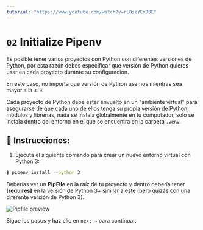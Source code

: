 ```yaml
---
tutorial: "https://www.youtube.com/watch?v=rL8seYExJ0E"
---
```


# `02` Initialize Pipenv

Es posible tener varios proyectos con Python con diferentes versiones de Python, por esta razón debes especificar que versión de Python quieres usar en cada proyecto durante su configuración.

En este caso, no importa que versión de Python usemos mientras sea mayor a la `3.0`.

Cada proyecto de Python debe estar envuelto en un "ambiente virtual" para asegurarse de que cada uno de ellos tenga su propia versión de Python, módulos y librerías, nada se instala globalmente en tu computador, solo se instala dentro del entorno en el que se encuentra en la carpeta `.venv`.

## 📝 Instrucciones:

1. Ejecuta el siguiente comando para crear un nuevo entorno virtual con Python 3:

```bash
$ pipenv install --python 3
```

Deberías ver un **PipFile** en la raíz de tu proyecto y dentro debería tener **[requires]** en la versión de Python 3+ similar a este (pero quizás con una diferente versión de Python 3).

![Pipfile preview](../../assets/pipfile.png?raw=true)

Sigue los pasos y haz clic en `next →` para continuar.
